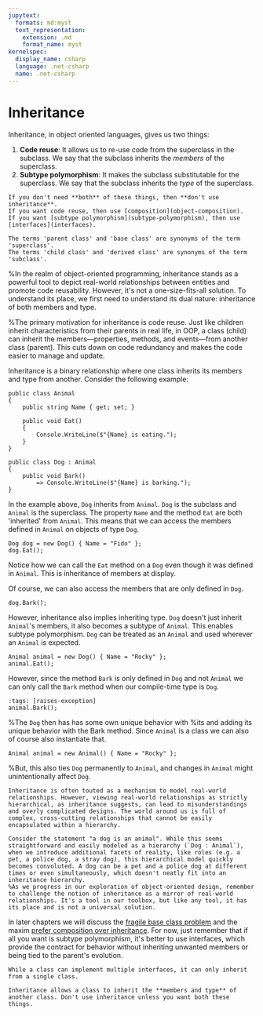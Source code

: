 ```yaml
---
jupytext:
  formats: md:myst
  text_representation:
    extension: .md
    format_name: myst
kernelspec:
  display_name: csharp
  language: .net-csharp
  name: .net-csharp
---
```


# Inheritance

Inheritance, in object oriented languages, gives us two things:

1. **Code reuse**: It allows us to re-use code from the superclass in the subclass. We say that the subclass inherits the *members* of the superclass.
2. **Subtype polymorphism**: It makes the subclass substitutable for the superclass. We say that the subclass inherits the *type* of the superclass.

```{warning}
If you don't need **both** of these things, then **don't use inheritance**.
If you want code reuse, then use [composition](object-composition).
If you want [subtype polymorphism](subtype-polymorphism), then use [interfaces](interfaces).
```

```{note}
The terms 'parent class' and 'base class' are synonyms of the term 'superclass'.
The terms 'child class' and 'derived class' are synonyms of the term 'subclass'.
```

%In the realm of object-oriented programming, inheritance stands as a powerful tool to depict real-world relationships between entities and promote code reusability. However, it's not a one-size-fits-all solution. To understand its place, we first need to understand its dual nature: inheritance of both members and type.

%The primary motivation for inheritance is code reuse. Just like children inherit characteristics from their parents in real life, in OOP, a class (child) can inherit the members—properties, methods, and events—from another class (parent). This cuts down on code redundancy and makes the code easier to manage and update.

Inheritance is a binary relationship where one class inherits its members and type from another.
Consider the following example:

```{code-cell}
public class Animal
{
    public string Name { get; set; }

    public void Eat()
    {
        Console.WriteLine($"{Name} is eating.");
    }
}
```

```{code-cell}
public class Dog : Animal
{
    public void Bark()
        => Console.WriteLine($"{Name} is barking.");
}
```

In the example above, `Dog` inherits from `Animal`.
`Dog` is the subclass and `Animal` is the superclass.
The property `Name` and the method `Eat` are both 'inherited' from `Animal`.
This means that we can access the members defined in `Animal` on objects of type `Dog`.

```{code-cell}
Dog dog = new Dog() { Name = "Fido" };
dog.Eat();
```

Notice how we can call the `Eat` method on a `Dog` even though it was defined in `Animal`. This is inheritance of members at display.

Of course, we can also access the members that are only defined in `Dog`.

```{code-cell}
dog.Bark();
```

However, inheritance also implies inheriting type. `Dog` doesn't just inherit `Animal`'s members, it also becomes a subtype of `Animal`. This enables subtype polymorphism. `Dog` can be treated as an `Animal` and used wherever an `Animal` is expected.

```{code-cell}
Animal animal = new Dog() { Name = "Rocky" };
animal.Eat();
```

However, since the method `Bark` is only defined in `Dog` and not `Animal` we can only call the `Bark` method when our compile-time type is `Dog`.

```{code-cell}
:tags: [raises-exception]
animal.Bark();
```

%The `Dog` then has has some own unique behavior with
%its and adding its unique behavior with the Bark method.
Since `Animal` is a class we can also of course also instantiate that.

```{code-cell}
Animal animal = new Animal() { Name = "Rocky" };
```

%But, this also ties `Dog` permanently to `Animal`, and changes in `Animal` might unintentionally affect `Dog`.

```{warning}
Inheritance is often touted as a mechanism to model real-world relationships. However, viewing real-world relationships as strictly hierarchical, as inheritance suggests, can lead to misunderstandings and overly complicated designs. The world around us is full of complex, cross-cutting relationships that cannot be easily encapsulated within a hierarchy.

Consider the statement "a dog is an animal". While this seems straightforward and easily modeled as a hierarchy (`Dog : Animal`), when we introduce additional facets of reality, like roles (e.g. a pet, a police dog, a stray dog), this hierarchical model quickly becomes convoluted. A dog can be a pet and a police dog at different times or even simultaneously, which doesn't neatly fit into an inheritance hierarchy.
%As we progress in our exploration of object-oriented design, remember to challenge the notion of inheritance as a mirror of real-world relationships. It's a tool in our toolbox, but like any tool, it has its place and is not a universal solution.
```

In later chapters we will discuss the [fragile base class problem](fragile-base-class-problem) and the maxim [prefer composition over inheritance](composition-over-inheritance). For now, just remember that if all you want is subtype polymorphism, it's better to use interfaces, which provide the contract for behavior without inheriting unwanted members or being tied to the parent's evolution.

```{note}
While a class can implement multiple interfaces, it can only inherit from a single class.
```

```{admonition} Key point
Inheritance allows a class to inherit the **members and type** of another class. Don't use inheritance unless you want both these things.


